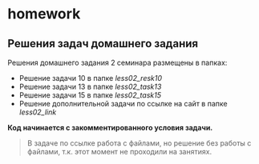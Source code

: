 # homework

## Решения задач домашнего задания

Решения домашнего задания 2 семинара размещены в папках:
* Решение задачи 10 в папке _less02_resk10_
* Решение задачи 13 в папке _less02_task13_
* Решение задачи 15 в папке _less02_task15_
* Решение дополнительной задачи по ссылке на сайт в папке _less02_link_

**Код начинается с закомментированного условия задачи.**

> В задаче по ссылке работа с файлами, но решение без работы с файлами, т.к. этот момент не проходили на занятиях.
